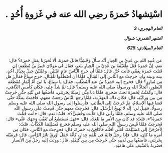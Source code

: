 <h1 dir="rtl">اسْتِشهادُ حَمزةَ رضِي الله عنه في غَزوةِ أُحُدٍ .</h1>

<h5 dir="rtl">العام الهجري:  3

الشهر القمري: شوال

العام الميلادي: 625</h5>

<p dir="rtl">عن عُبيدِ اللهِ بنِ عَدِيِّ بنِ الخِيارِ أنَّه سألَ وَحْشِيًّا قاتلَ حَمزةَ، ألا تُخبِرُنا بِقتلِ حَمزةَ؟ قال: نعم، إنَّ حَمزةَ قَتَلَ طُعَيْمَةَ بنَ عَدِيِّ بنِ الخِيارِ ببَدرٍ، فقال لي مولايَ جُبيرُ بنُ مُطْعِمٍ: إن قَتلتَ حَمزةَ بِعَمِّي فأنت حُرٌّ، قال: فلمَّا أن خرج النَّاسُ عامَ عَيْنَيْنِ، وعَيْنَيْنُ جبلٌ بِحِيالِ أُحُدٍ، بينه وبينه وادٍ، خرجتُ مع النَّاسِ إلى القِتالِ، فلمَّا أن اصْطَفُّوا للقِتالِ، خرج سِباعٌ فقال: هل مِن مُبارِزٍ؟ قال: فخرج إليه حَمزةُ بنُ عبدِ المُطَّلبِ، فقال: يا سِباعُ، يا ابنَ أُمِّ أَنْمارٍ مُقَطِّعَةِ البُظورِ، أَتُحادُّ الله ورسولَهُ صلى الله عليه وسلم؟ قال: ثمَّ شَدَّ عليه، فكان كأَمسِ الذَّاهبِ، قال: وكَمَنْتُ لِحَمزةَ تحتَ صَخرةٍ، فلمَّا دَنا مِنِّي رَميتُهُ بِحَربَتي، فأضعُها في ثُنَّتِهِ حتَّى خَرجتْ مِن بين وَرِكَيْهِ، قال: فكان ذاك العهدُ به، فلمَّا رجع النَّاسُ رجعتُ معهم، فأَقمتُ بمكَّةَ حتَّى فَشا فيها الإسلامُ، ثمَّ خَرجتُ إلى الطَّائفِ، فأَرسلوا إلى رسولِ الله صلى الله عليه وسلم رسولًا، فقِيلَ لي: إنَّه لا يَهيجُ الرُّسُلَ. قال: فخَرجتُ معهم حتَّى قَدِمتُ على رسولِ الله صلى الله عليه وسلم، فلمَّا رآني قال: «آنت وَحْشِيٌّ؟». قلتُ: نعم. قال: «أنت قَتلتَ حَمزةَ؟». قلتُ: قد كان مِنَ الأمرِ ما بَلغكَ. قال: «فهل تَستَطيعُ أن تُغَيِّبَ وَجهَك عَنِّي» قال: فَخرجتُ فلمَّا قُبِضَ رسولُ الله صلى الله عليه وسلم فخرج مُسَيْلِمَةُ الكذَّابُ، قلتُ: لأَخرُجَنَّ إلى مُسَيْلِمَةَ، لَعَلِّي أقتُلُه فأُكافِئَ به حَمزةَ، قال: فخرجتُ مع النَّاسِ، فكان مِن أَمرهِ ما كان، قال: فإذا رجلٌ قائمٌ في ثَلْمَةِ جِدارٍ، كأنَّهُ جَمَلٌ أَوْرقُ ثائِرُ الرَّأسِ، قال: فَرمَيْتُه بِحَربَتي، فأَضعُها بين ثَدييهِ حتَّى خَرجتْ مِن بين كَتِفَيْهِ، قال: ووثبَ إليه رجلٌ مِنَ الأنصارِ فضَربهُ بالسَّيفِ على هامَتِهِ.</p></br>
